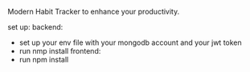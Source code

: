 Modern Habit Tracker to enhance your productivity.

set up:
backend: 
  - set up your env file with your mongodb account and your jwt token
  - run nmp install
frontend:
  - run npm install

